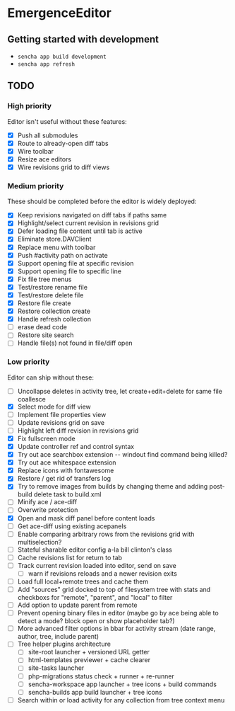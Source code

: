 # EmergenceEditor

## Getting started with development

- `sencha app build development`
- `sencha app refresh`

## TODO

### High priority

Editor isn't useful without these features:

- [X] Push all submodules
- [X] Route to already-open diff tabs
- [X] Wire toolbar
- [X] Resize ace editors
- [X] Wire revisions grid to diff views

### Medium priority

These should be completed before the editor is widely deployed:

- [X] Keep revisions navigated on diff tabs if paths same
- [X] Highlight/select current revision in revisions grid
- [X] Defer loading file content until tab is active
- [X] Eliminate store.DAVClient
- [X] Replace menu with toolbar
- [X] Push #activity path on activate
- [X] Support opening file at specific revision
- [X] Support opening file to specific line
- [X] Fix file tree menus
- [X] Test/restore rename file
- [X] Test/restore delete file
- [X] Restore file create
- [X] Restore collection create
- [X] Handle refresh collection
- [ ] erase dead code
- [ ] Restore site search
- [ ] Handle file(s) not found in file/diff open

### Low priority

Editor can ship without these:

- [ ] Uncollapse deletes in activity tree, let create+edit+delete for same file coallesce
- [X] Select mode for diff view
- [ ] Implement file properties view
- [ ] Update revisions grid on save
- [ ] Highlight left diff revision in revisions grid
- [X] Fix fullscreen mode
- [X] Update controller ref and control syntax
- [X] Try out ace searchbox extension -- windout find command being killed?
- [X] Try out ace whitespace extension
- [X] Replace icons with fontawesome
- [X] Restore / get rid of transfers log
- [X] Try to remove images from builds by changing theme and adding post-build delete task to build.xml
- [ ] Minify ace / ace-diff
- [ ] Overwrite protection
- [X] Open and mask diff panel before content loads
- [ ] Get ace-diff using existing acepanels
- [ ] Enable comparing arbitrary rows from the revisions grid with multiselection?
- [ ] Stateful sharable editor config a-la bill clinton's class
- [ ] Cache revisions list for return to tab
- [ ] Track current revision loaded into editor, send on save
  - [ ] warn if revisions reloads and a newer revision exits
- [ ] Load full local+remote trees and cache them
-  [ ] Add "sources" grid docked to top of filesystem tree with stats and checkboxs for "remote", "parent", and "local" to filter
-  [ ] Add option to update parent from remote
- [ ] Prevent opening binary files in editor (maybe go by ace being able to detect a mode? block open or show placeholder tab?)
- [ ] More advanced filter options in bbar for activity stream (date range, author, tree, include parent)
- [ ] Tree helper plugins architecture
  - [ ] site-root launcher + versioned URL getter
  - [ ] html-templates previewer + cache clearer
  - [ ] site-tasks launcher
  - [ ] php-migrations status check + runner + re-runner
  - [ ] sencha-workspace app launcher + tree icons + build commands
  - [ ] sencha-builds app build launcher + tree icons
- [ ] Search within or load activity for any collection from tree context menu